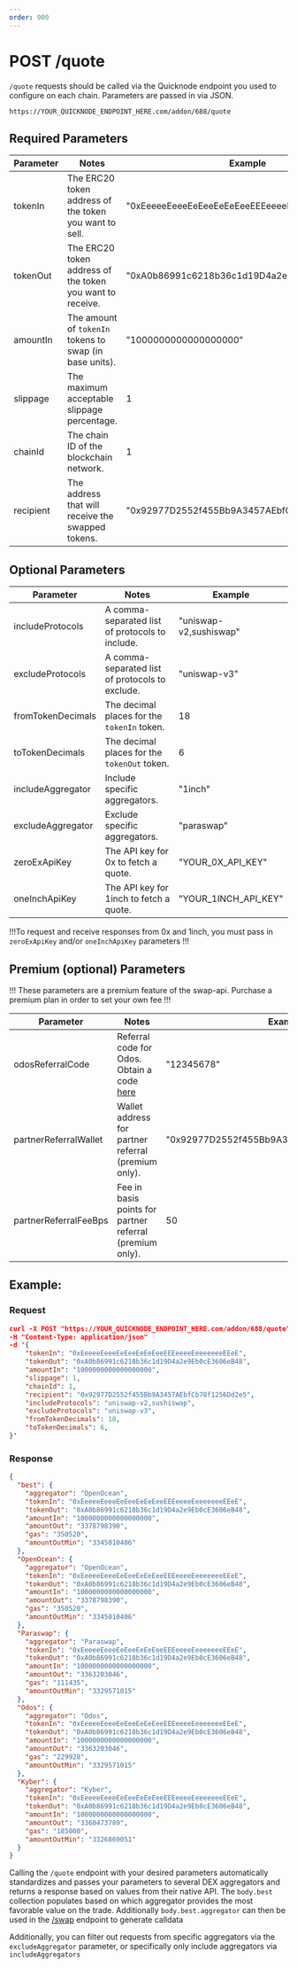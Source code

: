 ```yaml
---
order: 900
---
```


# POST /quote

`/quote` requests should be called via the Quicknode endpoint you used to configure on each chain. Parameters are passed in via JSON.

```
https://YOUR_QUICKNODE_ENDPOINT_HERE.com/addon/688/quote
```

## Required Parameters

| Parameter | Notes                                                     | Example                                      |
| --------- | --------------------------------------------------------- | -------------------------------------------- |
| tokenIn   | The ERC20 token address of the token you want to sell.    | "0xEeeeeEeeeEeEeeEeEeEeeEEEeeeeEeeeeeeeEEeE" |
| tokenOut  | The ERC20 token address of the token you want to receive. | "0xA0b86991c6218b36c1d19D4a2e9Eb0cE3606eB48" |
| amountIn  | The amount of `tokenIn` tokens to swap (in base units).   | "1000000000000000000"                        |
| slippage  | The maximum acceptable slippage percentage.               | 1                                            |
| chainId   | The chain ID of the blockchain network.                   | 1                                            |
| recipient | The address that will receive the swapped tokens.         | "0x92977D2552f455Bb9A3457AEbfCb78f1256Dd2e5" |

## Optional Parameters

| Parameter         | Notes                                           | Example                |
| ----------------- | ----------------------------------------------- | ---------------------- |
| includeProtocols  | A comma-separated list of protocols to include. | "uniswap-v2,sushiswap" |
| excludeProtocols  | A comma-separated list of protocols to exclude. | "uniswap-v3"           |
| fromTokenDecimals | The decimal places for the `tokenIn` token.     | 18                     |
| toTokenDecimals   | The decimal places for the `tokenOut` token.    | 6                      |
| includeAggregator | Include specific aggregators.                   | "1inch"                |
| excludeAggregator | Exclude specific aggregators.                   | "paraswap"             |
| zeroExApiKey      | The API key for 0x to fetch a quote.            | "YOUR_0X_API_KEY"      |
| oneInchApiKey     | The API key for 1inch to fetch a quote.         | "YOUR_1INCH_API_KEY"   |

!!!To request and receive responses from 0x and 1inch, you must pass in `zeroExApiKey` and/or `oneInchApiKey` parameters
!!!

## Premium (optional) Parameters

!!! These parameters are a premium feature of the swap-api. Purchase a premium plan in order to set your own fee
!!!

| Parameter             | Notes                                                                   | Example                                      |
| --------------------- | ----------------------------------------------------------------------- | -------------------------------------------- |
| odosReferralCode      | Referral code for Odos. Obtain a code [here](https://referral.odos.xyz) | "12345678"                                   |
| partnerReferralWallet | Wallet address for partner referral (premium only).                     | "0x92977D2552f455Bb9A3457AEbfCb78f1256Dd2e5" |
| partnerReferralFeeBps | Fee in basis points for partner referral (premium only).                | 50                                           |

## Example:

### Request

```json
curl -X POST "https://YOUR_QUICKNODE_ENDPOINT_HERE.com/addon/688/quote"
-H "Content-Type: application/json"
-d '{
    "tokenIn": "0xEeeeeEeeeEeEeeEeEeEeeEEEeeeeEeeeeeeeEEeE",
    "tokenOut": "0xA0b86991c6218b36c1d19D4a2e9Eb0cE3606eB48",
    "amountIn": "1000000000000000000",
    "slippage": 1,
    "chainId": 1,
    "recipient": "0x92977D2552f455Bb9A3457AEbfCb78f1256Dd2e5",
    "includeProtocols": "uniswap-v2,sushiswap",
    "excludeProtocols": "uniswap-v3",
    "fromTokenDecimals": 18,
    "toTokenDecimals": 6,
}'
```

### Response

```json
{
  "best": {
    "aggregator": "OpenOcean",
    "tokenIn": "0xEeeeeEeeeEeEeeEeEeEeeEEEeeeeEeeeeeeeEEeE",
    "tokenOut": "0xA0b86991c6218b36c1d19D4a2e9Eb0cE3606eB48",
    "amountIn": "1000000000000000000",
    "amountOut": "3378798390",
    "gas": "350520",
    "amountOutMin": "3345010406"
  },
  "OpenOcean": {
    "aggregator": "OpenOcean",
    "tokenIn": "0xEeeeeEeeeEeEeeEeEeEeeEEEeeeeEeeeeeeeEEeE",
    "tokenOut": "0xA0b86991c6218b36c1d19D4a2e9Eb0cE3606eB48",
    "amountIn": "1000000000000000000",
    "amountOut": "3378798390",
    "gas": "350520",
    "amountOutMin": "3345010406"
  },
  "Paraswap": {
    "aggregator": "Paraswap",
    "tokenIn": "0xEeeeeEeeeEeEeeEeEeEeeEEEeeeeEeeeeeeeEEeE",
    "tokenOut": "0xA0b86991c6218b36c1d19D4a2e9Eb0cE3606eB48",
    "amountIn": "1000000000000000000",
    "amountOut": "3363203046",
    "gas": "111435",
    "amountOutMin": "3329571015"
  },
  "Odos": {
    "aggregator": "Odos",
    "tokenIn": "0xEeeeeEeeeEeEeeEeEeEeeEEEeeeeEeeeeeeeEEeE",
    "tokenOut": "0xA0b86991c6218b36c1d19D4a2e9Eb0cE3606eB48",
    "amountIn": "1000000000000000000",
    "amountOut": "3363203046",
    "gas": "229928",
    "amountOutMin": "3329571015"
  },
  "Kyber": {
    "aggregator": "Kyber",
    "tokenIn": "0xEeeeeEeeeEeEeeEeEeEeeEEEeeeeEeeeeeeeEEeE",
    "tokenOut": "0xA0b86991c6218b36c1d19D4a2e9Eb0cE3606eB48",
    "amountIn": "1000000000000000000",
    "amountOut": "3360473789",
    "gas": "185000",
    "amountOutMin": "3326869051"
  }
}
```

Calling the `/quote` endpoint with your desired parameters automatically standardizes and passes your parameters to several DEX aggregators and returns a response based on values from their native API. The `body.best` collection populates based on which aggregator provides the most favorable value on the trade. Additionally `body.best.aggregator` can then be used in the [/swap](../swap) endpoint to generate calldata

Additionally, you can filter out requests from specific aggregators via the `excludeAggregator` parameter, or specifically only include aggregators via `includeAggregators`
